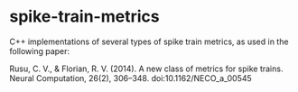 # spike-train-metrics
C++ implementations of several types of spike train metrics, as used in the following paper:

Rusu, C. V., & Florian, R. V. (2014). A new class of metrics for spike trains. Neural Computation, 26(2), 306–348. doi:10.1162/NECO_a_00545

